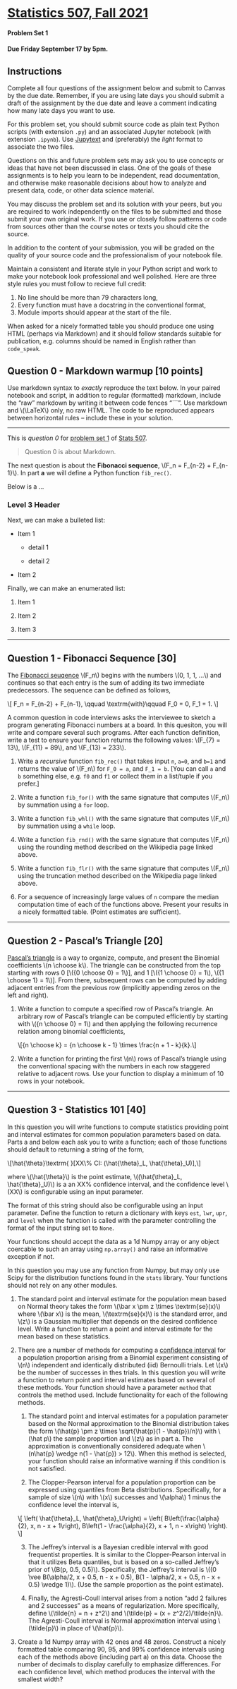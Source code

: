 

[Statistics 507, Fall 2021](../index.html)
==========================================

#### Problem Set 1

#### Due Friday September 17 by 5pm.

Instructions
------------

Complete all four questions of the assignment below and submit to Canvas by the due date. Remember, if you are using late days you should submit a draft of the assignment by the due date and leave a comment indicating how many late days you want to use.

For this problem set, you should submit source code as plain text Python scripts (with extension `.py`) and an associated Jupyter notebook (with extension `.ipynb`). Use [Jupytext](https://jupytext.readthedocs.io/en/latest/install.html) and (preferably) the _light_ format to associate the two files.

Questions on this and future problem sets may ask you to use concepts or ideas that have not been discussed in class. One of the goals of these assignments is to help you learn to be independent, read documentation, and otherwise make reasonable decisions about how to analyze and present data, code, or other data science material.

You may discuss the problem set and its solution with your peers, but you are required to work independently on the files to be submitted and those submit your own original work. If you use or closely follow patterns or code from sources other than the course notes or texts you should cite the source.

In addition to the content of your submission, you will be graded on the quality of your source code and the professionalism of your notebook file.

Maintain a consistent and literate style in your Python script and work to make your notebook look professional and well polished. Here are three style rules you must follow to recieve full credit:

1.  No line should be more than 79 characters long,
2.  Every function must have a docstring in the conventional format,
3.  Module imports should appear at the start of the file.

When asked for a nicely formatted table you should produce one using HTML (perhaps via Markdown) and it should follow standards suitable for publication, e.g. columns should be named in English rather than `code_speak`.

Question 0 - Markdown warmup \[10 points\]
------------------------------------------

Use markdown syntax to _exactly_ reproduce the text below. In your paired notebook and script, in addition to regular (formatted) markdown, include the “raw” markdown by writing it between code fences “\`\`\`”. Use markdown and \\(\\LaTeX\\) only, no raw HTML. The code to be reproduced appears between horizontal rules – include these in your solution.

* * *

This is _question 0_ for [problem set 1](https://jbhender.github.io/Stats507/F21/ps1.html) of [Stats 507](https://jbhender.github.io/Stats507/F21/).

> Question 0 is about Markdown.

The next question is about the **Fibonacci sequence**, \\(F\_n = F\_{n-2} + F\_{n-1}\\). In part **a** we will define a Python function `fib_rec()`.

Below is a …

### Level 3 Header

Next, we can make a bulleted list:

*   Item 1
    
    *   detail 1  
        
    *   detail 2
*   Item 2
    

Finally, we can make an enumerated list:

1.  Item 1  
    
2.  Item 2  
    
3.  Item 3

* * *

Question 1 - Fibonacci Sequence \[30\]
--------------------------------------

The [Fibonacci seuqence](https://en.wikipedia.org/wiki/Fibonacci_number) \\(F\_n\\) begins with the numbers \\(0, 1, 1, ...\\) and continues so that each entry is the sum of adding its two immediate predecessors. The sequence can be defined as follows,

\\\[ F\_n = F\_{n-2} + F\_{n-1}, \\qquad \\textrm{with}\\qquad F\_0 = 0, F\_1 = 1. \\\]

A common question in code interviews asks the interviewee to sketch a program generating Fibonacci numbers at a board. In this quesiton, you will write and compare several such programs. After each function definition, write a test to ensure your function returns the following values: \\(F\_{7} = 13\\), \\(F\_{11} = 89\\), and \\(F\_{13} = 233\\).

1.  Write a _recursive_ function `fib_rec()` that takes input `n`, `a=0`, and `b=1` and returns the value of \\(F\_n\\) for `F_0 = a`, and `F_1 = b`. \[You can call `a` and `b` something else, e.g. `f0` and `f1` or collect them in a list/tuple if you prefer.\]
    
2.  Write a function `fib_for()` with the same signature that computes \\(F\_n\\) by summation using a `for` loop.
    
3.  Write a function `fib_whl()` with the same signature that computes \\(F\_n\\) by summation using a `while` loop.
    
4.  Write a function `fib_rnd()` with the same signature that computes \\(F\_n\\) using the rounding method described on the Wikipedia page linked above.
    
5.  Write a function `fib_flr()` with the same signature that computes \\(F\_n\\) using the truncation method described on the Wikipedia page linked above.
    
6.  For a sequence of increasingly large values of `n` compare the median computation time of each of the functions above. Present your results in a nicely formatted table. (Point estimates are sufficient).
    

* * *

Question 2 - Pascal’s Triangle \[20\]
-------------------------------------

[Pascal’s triangle](https://en.wikipedia.org/wiki/Pascal%27s_triangle) is a way to organize, compute, and present the Binomial coefficients \\(n \\choose k\\). The triangle can be constructed from the top starting with rows 0 \[\\({0 \\choose 0} = 1\\)\], and 1 \[\\({1 \\choose 0} = 1\\), \\({1 \\choose 1} = 1\\)\]. From there, subsequent rows can be computed by adding adjacent entries from the previous row (implicitly appending zeros on the left and right).

1.  Write a function to compute a specified row of Pascal’s triangle. An arbitrary row of Pascal’s triangle can be computed efficiently by starting with \\({n \\choose 0} = 1\\) and then applying the following recurrence relation among binomial coefficients,
    
    \\\[{n \\choose k} = {n \\choose k - 1} \\times \\frac{n + 1 - k}{k}.\\\]
    
2.  Write a function for printing the first \\(n\\) rows of Pascal’s triangle using the conventional spacing with the numbers in each row staggered relative to adjacent rows. Use your function to display a minimum of 10 rows in your notebook.
    

* * *

Question 3 - Statistics 101 \[40\]
----------------------------------

In this question you will write functions to compute statistics providing point and interval estimates for common population parameters based on data. Parts a and below each ask you to write a function; each of those functions should default to returning a string of the form,

\\\[\\hat{\\theta}\\textrm{ }\[XX\\% CI: (\\hat{\\theta}\_L, \\hat{\\theta}\_U)\],\\\]

where \\(\\hat{\\theta}\\) is the point estimate, \\((\\hat{\\theta}\_L, \\hat{\\theta}\_U)\\) is a an XX% confidence interval, and the confidence level \\(XX\\) is configurable using an input parameter.

The format of this string should also be configurable using an input parameter. Define the function to return a dictionary with keys `est`, `lwr`, `upr`, and `level` when the function is called with the parameter controlling the format of the input string set to `None`.

Your functions should accept the data as a 1d Numpy array or any object coercable to such an array using `np.array()` and raise an informative exception if not.

In this question you may use any function from Numpy, but may only use Scipy for the distribution functions found in the `stats` library. Your functions should not rely on any other modules.

1.  The standard point and interval estimate for the population mean based on Normal theory takes the form \\(\\bar x \\pm z \\times \\textrm{se}(x)\\) where \\(\\bar x\\) is the mean, \\(\\textrm{se}(x)\\) is the standard error, and \\(z\\) is a Gaussian multiplier that depends on the desired confidence level. Write a function to return a point and interval estimate for the mean based on these statistics.
    
2.  There are a number of methods for computing a [confidence interval](https://en.wikipedia.org/wiki/Binomial_proportion_confidence_interval) for a population proportion arising from a Binomial experiment consisting of \\(n\\) independent and identically distributed (iid) Bernoulli trials. Let \\(x\\) be the number of successes in thes trials. In this question you will write a function to return point and interval estimates based on several of these methods. Your function should have a parameter `method` that controls the method used. Include functionality for each of the following methods.
    
    1.  The standard point and interval estimates for a population parameter based on the Normal approximation to the Binomial distribution takes the form \\(\\hat{p} \\pm z \\times \\sqrt{\\hat{p}(1 - \\hat{p})/n}\\) with \\(\\hat p\\) the sample proportion and \\(z\\) as in part a. The approximation is conventionally considered adequate when \\(n\\hat{p} \\wedge n(1 - \\hat{p}) > 12\\). When this method is selected, your function should raise an informative warning if this condition is not satisfied.
        
    2.  The Clopper-Pearson interval for a population proportion can be expressed using quantiles from Beta distributions. Specifically, for a sample of size \\(n\\) with \\(x\\) successes and \\(\\alpha\\) 1 minus the confidence level the interval is,
        
    
    \\\[ \\left( \\hat{\\theta}\_L, \\hat{\\theta}\_U\\right) = \\left( B\\left(\\frac{\\alpha}{2}, x, n - x + 1\\right), B\\left(1 - \\frac{\\alpha}{2}, x + 1, n - x\\right) \\right). \\\]
    
    3.  The Jeffrey’s interval is a Bayesian credible interval with good frequentist properties. It is similar to the Clopper-Pearson interval in that it utilizes Beta quantiles, but is based on a so-called Jeffrey’s prior of \\(B(p, 0.5, 0.5)\\). Specifically, the Jeffrey’s interval is \\((0 \\vee B(\\alpha/2, x + 0.5, n - x + 0.5), B(1 - \\alpha/2, x + 0.5, n - x + 0.5) \\wedge 1)\\). (Use the sample proportion as the point estimate).
        
    4.  Finally, the Agresti-Coull interval arises from a notion “add 2 failures and 2 successes” as a means of regularization. More specifically, define \\(\\tilde{n} = n + z^2\\) and \\(\\tilde{p} = (x + z^2/2)/\\tilde{n}\\). The Agresti-Coull interval is Normal approximation interval using \\(\\tilde{p}\\) in place of \\(\\hat{p}\\).
        
3.  Create a 1d Numpy array with 42 ones and 48 zeros. Construct a nicely formatted table comparing 90, 95, and 99% confidence intervals using each of the methods above (including part a) on this data. Choose the number of decimals to display carefully to emphasize differences. For each confidence level, which method produces the interval with the smallest width?
